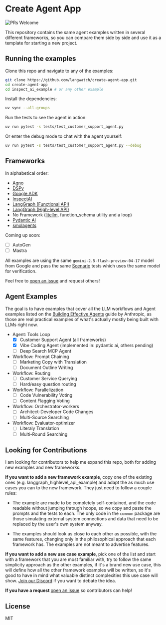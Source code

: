 # Create Agent App

![PRs Welcome](https://camo.githubusercontent.com/02856e08e249f91890ab08c5770b25afe81dcf939e840c4f66bbc2c901ddb39f/68747470733a2f2f696d672e736869656c64732e696f2f62616467652f5052732d77656c636f6d652d677265656e2e737667)

This repository contains the same agent examples written in several different frameworks, so you can compare them side by side and use it as a template for starting a new project.

## Running the examples

Clone this repo and navigate to any of the examples:

```bash
git clone https://github.com/langwatch/create-agent-app.git
cd create-agent-app
cd inspect_ai_example # or any other example
```

Install the dependencies:

```bash
uv sync --all-groups
```

Run the tests to see the agent in action:

```bash
uv run pytest -s tests/test_customer_support_agent.py
```

Or enter the debug mode to chat with the agent yourself:

```bash
uv run pytest -s tests/test_customer_support_agent.py --debug
```

## Frameworks

In alphabetical order:

- [Agno](https://github.com/agno-agi/agno)
- [DSPy](https://github.com/stanfordnlp/dspy)
- [Google ADK](https://github.com/google/adk-python)
- [InspectAI](https://github.com/UKGovernmentBEIS/inspect_ai)
- [LangGraph (Functional API)](https://langchain-ai.github.io/langgraph/concepts/functional_api/)
- [LangGraph (High-level API)](https://github.com/langchain-ai/langgraph)
- No Framework ([litellm](https://github.com/BerriAI/litellm), function_schema utility and a loop)
- [Pydantic AI](https://github.com/pydantic/pydantic-ai)
- [smolagents](https://github.com/huggingface/smolagents)

Coming up soon:

- [ ] AutoGen
- [ ] Mastra

All examples are using the same `gemini-2.5-flash-preview-04-17` model from Google and pass the same [Scenario](https://github.com/langwatch/scenario) tests which uses the same model for verification.

Feel free to [open an issue](https://github.com/langwatch/create-agent-app/issues) and request others!

## Agent Examples

The goal is to have examples that cover all the LLM workflows and Agent examples listed on the [Building Effective Agents](https://www.anthropic.com/engineering/building-effective-agents) guide by Anthropic, as those are real practical examples of what's actually mostly being built with LLMs right now.

- Agent: Tools Loop
  - [x] Customer Support Agent (all frameworks)
  - [x] Vibe Coding Agent (implemented in: pydantic ai, others pending)
  - [ ] Deep Search MCP Agent
- Workflow: Prompt Chaining
  - [ ] Marketing Copy with Translation
  - [ ] Document Outline Writing
- Workflow: Routing
  - [ ] Customer Service Querying
  - [ ] Hard/easy question routing
- Workflow: Parallelization
  - [ ] Code Vulnerability Voting
  - [ ] Content Flagging Voting
- Workflow: Orchestrator-workers
  - [ ] Architect-Developer Code Changes
  - [ ] Multi-Source Searching
- Workflow: Evaluator-optimizer
  - [ ] Literaly Translation
  - [ ] Multi-Round Searching

## Looking for Contributions

I am looking for contributors to help me expand this repo, both for adding new examples and new frameworks.

**If you want to add a new framework example**, copy one of the existing ones (e.g. langgraph_highlevel_api_example) and adapt the as much use cases you can to the new framework. They just need to follow a couple rules:

- The example are made to be completely self-contained, and the code readable without jumping through hoops, so we copy and paste the prompts and the tests to each. The only code in the `common` package are those simulating external system connections and data that need to be replaced by the user's own system anyway.

- The examples should look as close to each other as possible, with the same features, changing only in the philosophical approach that each framework has. The examples are not meant to advertise features.

**If you want to add a new use case example**, pick one of the list and start with a framework that you are most familiar with, try to follow the same simplicity approach as the other examples, if it's a brand new use case, this will define how all the other framework examples will be written, so it's good to have in mind what valuable distinct complexities this use case will show. [Join our Discord](https://discord.gg/kT4PhDS2gH) if you want to debate the idea.

**If you have a request** [open an issue](https://github.com/langwatch/create-agent-app/issues) so contributors can help!

## License

MIT
